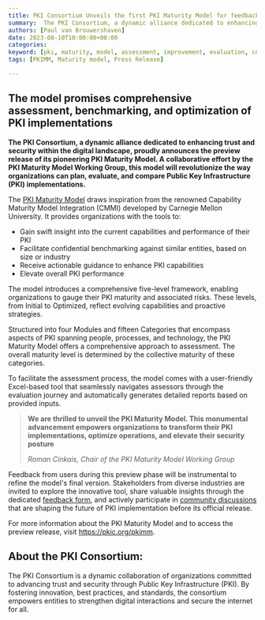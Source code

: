 ```yaml
---
title: PKI Consortium Unveils the first PKI Maturity Model for feedback
summary:  The PKI Consortium, a dynamic alliance dedicated to enhancing trust and security within the digital landscape, proudly announces the preview release of its pioneering PKI Maturity Model. A collaborative effort by the PKI Maturity Model Working Group, this model will revolutionize the way organizations can plan, evaluate, and compare Public Key Infrastructure (PKI) implementations.
authors: [Paul van Brouwershaven]
date: 2023-08-10T10:00:00+00:00
categories:
keyword: [pki, maturity, model, assessment, improvement, evaluation, comparison, performance, capability, ability]
tags: [PKIMM, Maturity model, Press Release]

---
```


## The model promises comprehensive assessment, benchmarking, and optimization of PKI implementations

**The PKI Consortium, a dynamic alliance dedicated to enhancing trust and security within the digital landscape, proudly announces the preview release of its pioneering PKI Maturity Model. A collaborative effort by the PKI Maturity Model Working Group, this model will revolutionize the way organizations can plan, evaluate, and compare Public Key Infrastructure (PKI) implementations.**

The [PKI Maturity Model](/pkimm/) draws inspiration from the renowned Capability Maturity Model Integration (CMMI) developed by Carnegie Mellon University. It provides organizations with the tools to:
- Gain swift insight into the current capabilities and performance of their PKI
- Facilitate confidential benchmarking against similar entities, based on size or industry
- Receive actionable guidance to enhance PKI capabilities
- Elevate overall PKI performance

The model introduces a comprehensive five-level framework, enabling organizations to gauge their PKI maturity and associated risks. These levels, from Initial to Optimized, reflect evolving capabilities and proactive strategies.

Structured into four Modules and fifteen Categories that encompass aspects of PKI spanning people, processes, and technology, the PKI Maturity Model offers a comprehensive approach to assessment. The overall maturity level is determined by the collective maturity of these categories.

To facilitate the assessment process, the model comes with a user-friendly Excel-based tool that seamlessly navigates assessors through the evaluation journey and automatically generates detailed reports based on provided inputs.

> **We are thrilled to unveil the PKI Maturity Model. This monumental advancement empowers organizations to transform their PKI implementations, optimize operations, and elevate their security posture**
>
>  _Roman Cinkais, Chair of the PKI Maturity Model Working Group_

Feedback from users during this preview phase will be instrumental to refine the model's final version. Stakeholders from diverse industries are invited to explore the innovative tool, share valuable insights through the dedicated [feedback form](https://forms.gle/7CgvuNoxaiTYbtK29), and actively participate in [community discussions](https://github.com/orgs/pkic/discussions/categories/pki-maturity-model-pkimm) that are shaping the future of PKI implementation before its official release.

For more information about the PKI Maturity Model and to access the preview release, visit https://pkic.org/pkimm.

## About the PKI Consortium:
The PKI Consortium is a dynamic collaboration of organizations committed to advancing trust and security through Public Key Infrastructure (PKI). By fostering innovation, best practices, and standards, the consortium empowers entities to strengthen digital interactions and secure the internet for all.
